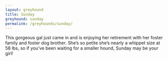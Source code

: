 ```yaml
---
layout: greyhound
title: Sunday
greyhound: sunday
permalink: /greyhounds/sunday/
---
```


This gorgeous gal just came in and is enjoying her retirement with her foster family and foster dog brother. She’s so petite she’s nearly a whippet size at 58 lbs, so if you’ve been waiting for a smaller hound, Sunday may be your girl!